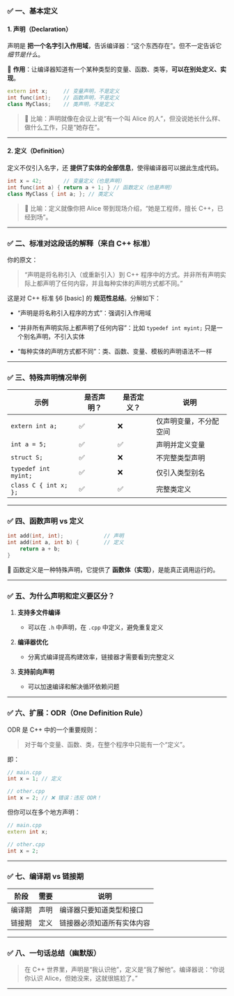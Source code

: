 ### ✅ 一、基本定义

#### 1\. **声明（Declaration）**

声明是 **把一个名字引入作用域**，告诉编译器：“这个东西存在”。但不一定告诉它 *细节是什么*。

📌 **作用**：让编译器知道有一个某种类型的变量、函数、类等，**可以在别处定义、实现**。

```cpp
extern int x;     // 变量声明，不是定义
int func(int);    // 函数声明，不是定义
class MyClass;    // 类声明，不是定义
```

> 🎯 比喻：声明就像在会议上说“有一个叫 Alice 的人”，但没说她长什么样、做什么工作，只是“她存在”。

---

#### 2\. **定义（Definition）**

定义不仅引入名字，还 **提供了实体的全部信息**，使得编译器可以据此生成代码。

```cpp
int x = 42;       // 变量定义（也是声明）
int func(int a) { return a + 1; } // 函数定义（也是声明）
class MyClass { int a; }; // 类定义
```

> 🎯 比喻：定义就像你把 Alice 带到现场介绍，“她是工程师，擅长 C++，已经到场”。

---

### ✅ 二、标准对这段话的解释（来自 C++ 标准）

你的原文：

> “声明是将名称引入（或重新引入）到 C++ 程序中的方式。并非所有声明实际上都声明了任何内容，并且每种实体的声明方式都不同。”

这是对 C++ 标准 §6 \[basic\] 的 **规范性总结**。分解如下：

-   “声明是将名称引入程序的方式”：强调引入作用域
    
-   “并非所有声明实际上都声明了任何内容”：比如 `typedef int myint;` 只是一个别名声明，不引入实体
    
-   “每种实体的声明方式都不同”：类、函数、变量、模板的声明语法不一样
    

---

### ✅ 三、特殊声明情况举例

| 示例                    | 是否声明？ | 是否定义？ | 说明          |
| --------------------- | ----- | ----- | ----------- |
| `extern int a;`       | ✅     | ❌     | 仅声明变量，不分配空间 |
| `int a = 5;`          | ✅     | ✅     | 声明并定义变量     |
| `struct S;`           | ✅     | ❌     | 不完整类型声明     |
| `typedef int myint;`  | ✅     | ❌     | 仅引入类型别名     |
| `class C { int x; };` | ✅     | ✅     | 完整类定义       |

---

### ✅ 四、函数声明 vs 定义

```cpp
int add(int, int);             // 声明
int add(int a, int b) {        // 定义
    return a + b;
}
```

🔧 函数定义是一种特殊声明，它提供了 **函数体（实现）**，是能真正调用运行的。

---

### ✅ 五、为什么声明和定义要区分？

1.  **支持多文件编译**
    
    -   可以在 `.h` 中声明，在 `.cpp` 中定义，避免重复定义
        
2.  **编译器优化**
    
    -   分离式编译提高构建效率，链接器才需要看到完整定义
        
3.  **支持前向声明**
    
    -   可以加速编译和解决循环依赖问题
        

---

### ✅ 六、扩展：ODR（One Definition Rule）

ODR 是 C++ 中的一个重要规则：

> 对于每个变量、函数、类，在整个程序中只能有一个“定义”。

即：

```cpp
// main.cpp
int x = 1; // 定义

// other.cpp
int x = 2; // ❌ 错误：违反 ODR！
```

但你可以在多个地方声明：

```cpp
// main.cpp
extern int x;

// other.cpp
int x = 2;
```

---

### ✅ 七、编译期 vs 链接期

| 阶段 | 需要 | 说明 |
| --- | --- | --- |
| 编译期 | 声明 | 编译器只要知道类型和接口 |
| 链接期 | 定义 | 链接器必须知道所有实体内容 |

---

### ✅ 八、一句话总结（幽默版）

> 在 C++ 世界里，声明是“我认识他”，定义是“我了解他”。编译器说：“你说你认识 Alice，但她没来，这就很尴尬了。”

---